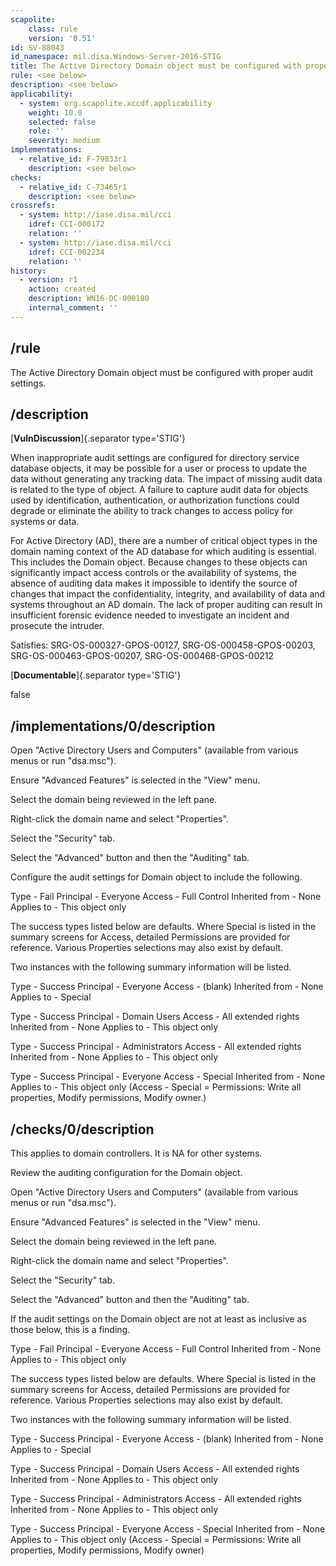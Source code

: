 ```yaml
---
scapolite:
    class: rule
    version: '0.51'
id: SV-88043
id_namespace: mil.disa.Windows-Server-2016-STIG
title: The Active Directory Domain object must be configured with proper audit settings.
rule: <see below>
description: <see below>
applicability:
  - system: org.scapolite.xccdf.applicability
    weight: 10.0
    selected: false
    role: ''
    severity: medium
implementations:
  - relative_id: F-79833r1
    description: <see below>
checks:
  - relative_id: C-73465r1
    description: <see below>
crossrefs:
  - system: http://iase.disa.mil/cci
    idref: CCI-000172
    relation: ''
  - system: http://iase.disa.mil/cci
    idref: CCI-002234
    relation: ''
history:
  - version: r1
    action: created
    description: WN16-DC-000180
    internal_comment: ''
---
```



## /rule

The Active Directory Domain object must be configured with proper audit settings.

## /description

[**VulnDiscussion**]{.separator type='STIG'}

When inappropriate audit settings are configured for directory service database objects, it may be possible for a user or process to update the data without generating any tracking data. The impact of missing audit data is related to the type of object. A failure to capture audit data for objects used by identification, authentication, or authorization functions could degrade or eliminate the ability to track changes to access policy for systems or data.

For Active Directory (AD), there are a number of critical object types in the domain naming context of the AD database for which auditing is essential. This includes the Domain object. Because changes to these objects can significantly impact access controls or the availability of systems, the absence of auditing data makes it impossible to identify the source of changes that impact the confidentiality, integrity, and availability of data and systems throughout an AD domain. The lack of proper auditing can result in insufficient forensic evidence needed to investigate an incident and prosecute the intruder.

Satisfies: SRG-OS-000327-GPOS-00127, SRG-OS-000458-GPOS-00203, SRG-OS-000463-GPOS-00207, SRG-OS-000468-GPOS-00212

[**Documentable**]{.separator type='STIG'}

false

## /implementations/0/description

Open "Active Directory Users and Computers" (available from various menus or run "dsa.msc").

Ensure "Advanced Features" is selected in the "View" menu.

Select the domain being reviewed in the left pane.

Right-click the domain name and select "Properties".

Select the "Security" tab.

Select the "Advanced" button and then the "Auditing" tab.

Configure the audit settings for Domain object to include the following.

Type - Fail
Principal - Everyone
Access - Full Control
Inherited from - None
Applies to - This object only

The success types listed below are defaults. Where Special is listed in the summary screens for Access, detailed Permissions are provided for reference. Various Properties selections may also exist by default.

Two instances with the following summary information will be listed.

Type - Success
Principal - Everyone
Access - (blank)
Inherited from - None
Applies to - Special

Type - Success
Principal - Domain Users
Access - All extended rights
Inherited from - None
Applies to - This object only

Type - Success
Principal - Administrators
Access - All extended rights
Inherited from - None
Applies to - This object only

Type - Success
Principal - Everyone
Access - Special
Inherited from - None
Applies to - This object only
(Access - Special = Permissions: Write all properties, Modify permissions, Modify owner.)

## /checks/0/description

This applies to domain controllers. It is NA for other systems.

Review the auditing configuration for the Domain object.

Open "Active Directory Users and Computers" (available from various menus or run "dsa.msc").

Ensure "Advanced Features" is selected in the "View" menu.

Select the domain being reviewed in the left pane.

Right-click the domain name and select "Properties".

Select the "Security" tab.

Select the "Advanced" button and then the "Auditing" tab.

If the audit settings on the Domain object are not at least as inclusive as those below, this is a finding.

Type - Fail
Principal - Everyone
Access - Full Control
Inherited from - None
Applies to - This object only

The success types listed below are defaults. Where Special is listed in the summary screens for Access, detailed Permissions are provided for reference. Various Properties selections may also exist by default.

Two instances with the following summary information will be listed.

Type - Success
Principal - Everyone
Access - (blank)
Inherited from - None
Applies to - Special

Type - Success
Principal - Domain Users
Access - All extended rights
Inherited from - None
Applies to - This object only

Type - Success
Principal - Administrators
Access - All extended rights
Inherited from - None
Applies to - This object only

Type - Success
Principal - Everyone
Access - Special
Inherited from - None
Applies to - This object only
(Access - Special = Permissions: Write all properties, Modify permissions, Modify owner)
